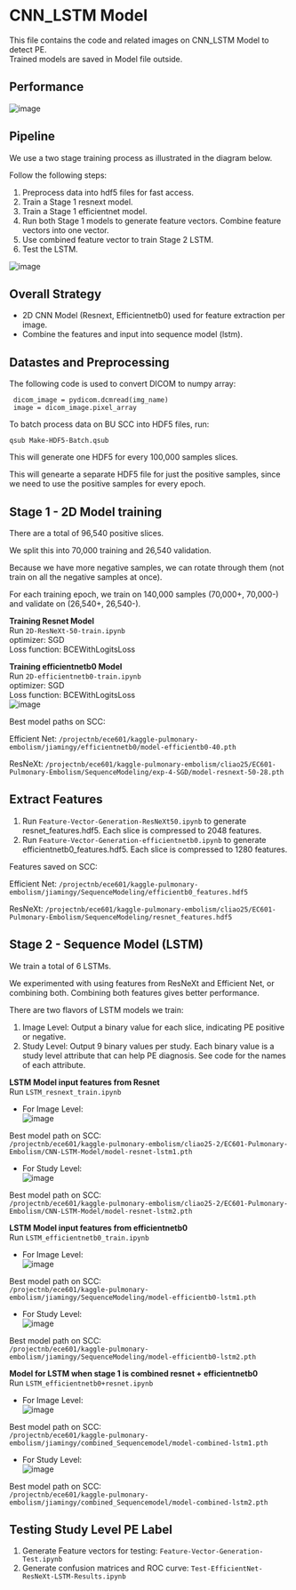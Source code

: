 # CNN_LSTM Model

This file contains the code and related images on CNN_LSTM Model to detect PE.  
Trained models are saved in Model file outside.  

## Performance
![image](https://github.com/Neurobiologist/EC601-Pulmonary-Embolism/blob/master/CNN-LSTM-Model/IMG/ROC%20Curve%20for%20CNN_LSTM.png)

## Pipeline

We use a two stage training process as illustrated in the diagram below.

Follow the following steps:

1. Preprocess data into hdf5 files for fast access.
2. Train a Stage 1 resnext model.
3. Train a Stage 1 efficientnet model.
4. Run both Stage 1 models to generate feature vectors. Combine feature vectors into one vector.
5. Use combined feature vector to train Stage 2 LSTM.
6. Test the LSTM.

![image](https://github.com/Neurobiologist/EC601-Pulmonary-Embolism/blob/master/CNN-LSTM-Model/IMG/CNN_LSTM%20pipeline.PNG)

## Overall Strategy

* 2D CNN Model (Resnext, Efficientnetb0) used for feature extraction per image.
* Combine the features and input into sequence model (lstm).

## Datastes and Preprocessing  

The following code is used to convert DICOM to numpy array:

```
 dicom_image = pydicom.dcmread(img_name)  
 image = dicom_image.pixel_array
```
 
 To batch process data on BU SCC into HDF5 files, run:
 
 ```
 qsub Make-HDF5-Batch.qsub
 ```
 
 This will generate one HDF5 for every 100,000 samples slices.
 
 This will genearte a separate HDF5 file for just the positive samples, since we need to use the positive samples for every epoch.
 
 ## Stage 1 - 2D Model training
 
There are a total of 96,540 positive slices.

We split this into 70,000 training and 26,540 validation.

Because we have more negative samples, we can rotate through them (not train on all the negative samples at once).

For each training epoch, we train on 140,000 samples (70,000+, 70,000-) and validate on (26,540+, 26,540-).

**Training Resnet Model**  
Run <code>2D-ResNeXt-50-train.ipynb</code>  
optimizer: SGD  
Loss function: BCEWithLogitsLoss 

**Training efficientnetb0 Model**    
Run <code>2D-efficientnetb0-train.ipynb</code>  
optimizer: SGD  
Loss function: BCEWithLogitsLoss  
![image](https://github.com/Neurobiologist/EC601-Pulmonary-Embolism/blob/master/CNN-LSTM-Model/IMG/efficientnetb0.PNG)  

Best model paths on SCC:    

Efficient Net: <code>/projectnb/ece601/kaggle-pulmonary-embolism/jiamingy/efficientnetb0/model-efficientb0-40.pth</code>    

ResNeXt: <code>/projectnb/ece601/kaggle-pulmonary-embolism/cliao25/EC601-Pulmonary-Embolism/SequenceModeling/exp-4-SGD/model-resnext-50-28.pth</code>

 ## Extract Features  

 1. Run <code>Feature-Vector-Generation-ResNeXt50.ipynb</code> to generate resnet_features.hdf5. Each slice is compressed to 2048 features.  
 2. Run <code>Feature-Vector-Generation-efficientnetb0.ipynb</code> to generate efficientnetb0_features.hdf5. Each slice is compressed to 1280 features. 
 
 Features saved on SCC: 
 
 Efficient Net: <code>/projectnb/ece601/kaggle-pulmonary-embolism/jiamingy/SequenceModeling/efficientb0_features.hdf5</code>  
 
 ResNeXt: <code>/projectnb/ece601/kaggle-pulmonary-embolism/cliao25/EC601-Pulmonary-Embolism/SequenceModeling/resnet_features.hdf5</code>
 
 ## Stage 2 - Sequence Model (LSTM)
 
 We train a total of 6 LSTMs.
 
 We experimented with using features from ResNeXt and Efficient Net, or combining both. Combining both features gives better performance.
 
 There are two flavors of LSTM models we train:
  1. Image Level: Output a binary value for each slice, indicating PE positive or negative.
  2. Study Level: Output 9 binary values per study. Each binary value is a study level attribute that can help PE diagnosis. See code for the names of each attribute.

**LSTM Model input features from Resnet**  
Run <code>LSTM_resnext_train.ipynb</code> 

* For Image Level:  
![image](https://github.com/Neurobiologist/EC601-Pulmonary-Embolism/blob/master/CNN-LSTM-Model/IMG/resnet_lstm_imagelevel.PNG)

Best model path on SCC:  
<code>/projectnb/ece601/kaggle-pulmonary-embolism/cliao25-2/EC601-Pulmonary-Embolism/CNN-LSTM-Model/model-resnet-lstm1.pth</code>   
* For Study Level:  
![image](https://github.com/Neurobiologist/EC601-Pulmonary-Embolism/blob/master/CNN-LSTM-Model/IMG/resnet_lstm_studylevel.PNG)

Best model path on SCC:  
<code>/projectnb/ece601/kaggle-pulmonary-embolism/cliao25-2/EC601-Pulmonary-Embolism/CNN-LSTM-Model/model-resnet-lstm2.pth</code>  

**LSTM Model input features from efficientnetb0**  
Run <code>LSTM_efficientnetb0_train.ipynb</code>  

* For Image Level:  
![image](https://github.com/Neurobiologist/EC601-Pulmonary-Embolism/blob/master/CNN-LSTM-Model/IMG/efficientnetb0_lstm_imagelevel.PNG)

Best model path on SCC:  
<code>/projectnb/ece601/kaggle-pulmonary-embolism/jiamingy/SequenceModeling/model-efficientb0-lstm1.pth</code>   
* For Study Level:  
![image](https://github.com/Neurobiologist/EC601-Pulmonary-Embolism/blob/master/CNN-LSTM-Model/IMG/efficientnetb0_lstm_studylevel.PNG)

Best model path on SCC:  
<code>/projectnb/ece601/kaggle-pulmonary-embolism/jiamingy/SequenceModeling/model-efficientb0-lstm2.pth</code>  


**Model for LSTM when stage 1 is combined resnet + efficientnetb0**     
Run <code>LSTM_efficientnetb0+resnet.ipynb</code>  
* For Image Level:      
![image](https://github.com/Neurobiologist/EC601-Pulmonary-Embolism/blob/master/CNN-LSTM-Model/IMG/combined_lstm_imagelevel.PNG)  

Best model path on SCC:  
<code>/projectnb/ece601/kaggle-pulmonary-embolism/jiamingy/combined_Sequencemodel/model-combined-lstm1.pth</code>    
* For Study Level:    
![image](https://github.com/Neurobiologist/EC601-Pulmonary-Embolism/blob/master/CNN-LSTM-Model/IMG/combined_lstm_studylevel.PNG)  

Best model path on SCC:  
<code>/projectnb/ece601/kaggle-pulmonary-embolism/jiamingy/combined_Sequencemodel/model-combined-lstm2.pth</code>    


 ## Testing Study Level PE Label
 
 1. Generate Feature vectors for testing: <code>Feature-Vector-Generation-Test.ipynb</code>
 2. Generate confusion matrices and ROC curve: <code>Test-EfficientNet-ResNeXt-LSTM-Results.ipynb</code>
 
 
 
 
 
 
 
 
 
 
 
 
 
